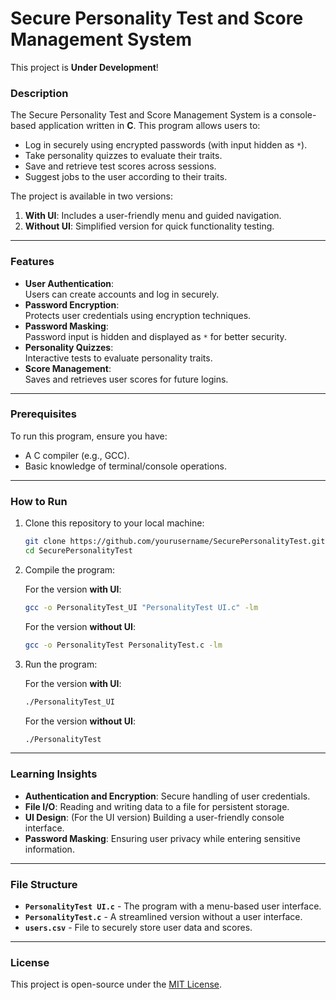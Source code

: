 # Secure Personality Test and Score Management System  
This project is **Under Development**!
### Description  
The Secure Personality Test and Score Management System is a console-based application written in **C**. This program allows users to:  
- Log in securely using encrypted passwords (with input hidden as `*`).  
- Take personality quizzes to evaluate their traits.
- Save and retrieve test scores across sessions.
- Suggest jobs to the user according to their traits.

The project is available in two versions:  
1. **With UI**: Includes a user-friendly menu and guided navigation.  
2. **Without UI**: Simplified version for quick functionality testing.  

---

### Features  
- **User Authentication**:  
  Users can create accounts and log in securely.  
- **Password Encryption**:  
  Protects user credentials using encryption techniques.  
- **Password Masking**:  
  Password input is hidden and displayed as `*` for better security.  
- **Personality Quizzes**:  
  Interactive tests to evaluate personality traits.  
- **Score Management**:  
  Saves and retrieves user scores for future logins.  

---

### Prerequisites  
To run this program, ensure you have:  
- A C compiler (e.g., GCC).  
- Basic knowledge of terminal/console operations.  

---

### How to Run  
1. Clone this repository to your local machine:  
   ```bash
   git clone https://github.com/yourusername/SecurePersonalityTest.git
   cd SecurePersonalityTest
   ```
2. Compile the program:

   For the version **with UI**:
     ```bash
     gcc -o PersonalityTest_UI "PersonalityTest UI.c" -lm
     ```
    For the version **without UI**:
     ```bash
     gcc -o PersonalityTest PersonalityTest.c -lm
     ```
4. Run the program:

   For the version **with UI**:
     ```bash
     ./PersonalityTest_UI
     ```
    For the version **without UI**:
     ```bash
     ./PersonalityTest
     ```

---

### Learning Insights  
- **Authentication and Encryption**: Secure handling of user credentials.  
- **File I/O**: Reading and writing data to a file for persistent storage.  
- **UI Design**: (For the UI version) Building a user-friendly console interface.  
- **Password Masking**: Ensuring user privacy while entering sensitive information.  

---

### File Structure  
- **`PersonalityTest UI.c`** - The program with a menu-based user interface.
- **`PersonalityTest.c`** - A streamlined version without a user interface.
- **`users.csv`** - File to securely store user data and scores.

---

### License
This project is open-source under the [MIT License](https://opensource.org/licenses/MIT).
